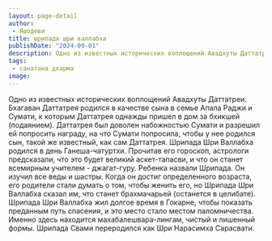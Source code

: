 ```yaml
---
layout: page-detail
author:
 - Яшодеви
title: шрипада шри валлабха
publishDate: "2024-09-01"
description: Одно из известных исторических воплощений Авадхуты Даттатреи. Бхагаван Даттатрея родился в качестве сына в семье Апала Раджи и Сумати, к которым Даттатрея однажды пришел в дом за бхикшей (подаянием). Даттатрея был доволен набожностью Сумати и разрешил ей попросить награду, на что Сумати попросила, чтобы у нее родился сын, такой же известный, как сам Даттатрея. Шрипада Шри Валлабха родился в день Ганеша-чатуртхи. Прочитав его гороскоп, астрологи предсказали, что это будет великий аскет-тапасви, и что он станет всемирным учителем - джагат-гуру. Ребенка назвали Шрипада. Он изучил все веды и шастры. Когда он достиг определенного возраста, его родители стали думать о том, чтобы женить его, но Шрипада Шри Валлабха сказал им, что станет брахмачарьей (останется в целибате). Шрипада Шри Валлабха жил долгое время в Гокарне, чтобы показать преданным путь спасения, и это место стало местом паломничества. Именно здесь находится махабалешвара-лингам, чистый и лишенный формы. Шрипада Свами переродился как Шри Нарасимха Сарасвати.
tags:
 - санатана дхарма
image: 
---
```


Одно из известных исторических воплощений Авадхуты Даттатреи. Бхагаван Даттатрея родился в качестве сына в семье Апала Раджи и Сумати, к которым Даттатрея однажды пришел в дом за бхикшей (подаянием). Даттатрея был доволен набожностью Сумати и разрешил ей попросить награду, на что Сумати попросила, чтобы у нее родился сын, такой же известный, как сам Даттатрея. Шрипада Шри Валлабха родился в день Ганеша-чатуртхи. Прочитав его гороскоп, астрологи предсказали, что это будет великий аскет-тапасви, и что он станет всемирным учителем - джагат-гуру. Ребенка назвали Шрипада. Он изучил все веды и шастры. Когда он достиг определенного возраста, его родители стали думать о том, чтобы женить его, но Шрипада Шри Валлабха сказал им, что станет брахмачарьей (останется в целибате). Шрипада Шри Валлабха жил долгое время в Гокарне, чтобы показать преданным путь спасения, и это место стало местом паломничества. Именно здесь находится махабалешвара-лингам, чистый и лишенный формы. Шрипада Свами переродился как Шри Нарасимха Сарасвати.

